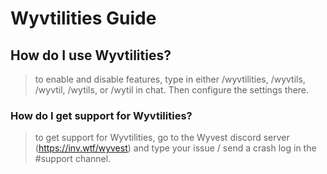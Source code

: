 # Wyvtilities Guide

## How do I use Wyvtilities?
> to enable and disable features, type in either /wyvtilities, /wyvtils, /wyvtil, /wytils, or /wytil in chat. Then configure the settings there. 

### How do I get support for Wyvtilities?
> to get support for Wyvtilities, go to the Wyvest discord server (https://inv.wtf/wyvest) and type your issue / send a crash log in the #support channel.
